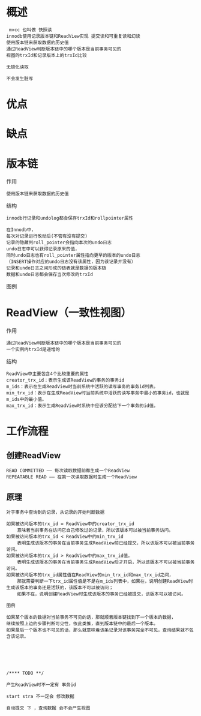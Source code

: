 

# 概述

     mvcc 也叫做 快照读
    innodb使用记录版本链和ReadView实现 提交读和可重复读和幻读
    使用版本链来获取数据的历史值
    通过ReadView判断版本链中的哪个版本是当前事务可见的
    视图的trxId和记录版本上的trxId比较
    
    无锁化读取
    
    不会发生脏写


# 优点


# 缺点



# 版本链

作用

    使用版本链来获取数据的历史值

结构

    innodb行记录和undolog都会保存trxId和rollpointer属性

    在Innodb中，
    每次对记录进行改动后(不管有没有提交)
    记录的隐藏列roll_pointer会指向本次的undo日志
    undo日志中可以获得记录原来的值，
    同时undo日志也有roll_pointer属性指向更早的版本的undo日志
    （INSERT操作对应的undo日志没有该属性，因为该记录并没有）
    记录和undo日志之间形成的链表就是数据的版本链
    数据和undo日志都会保存当次修改的trxId
    

图例


# ReadView（一致性视图）

作用

    通过ReadView判断版本链中的哪个版本是当前事务可见的
    一个实例内trxId是递增的

结构

    ReadView中主要包含4个比较重要的属性
    creator_trx_id：表示生成该ReadView的事务的事务id
    m_ids：表示在生成ReadView时当前系统中活跃的读写事务的事务id列表。
    min_trx_id：表示在生成ReadView时当前系统中活跃的读写事务中最小的事务id，也就是m_ids中的最小值。
    max_trx_id：表示生成ReadView时系统中应该分配给下一个事务的id值。

    

# 工作流程

## 创建ReadView

    READ COMMITTED —— 每次读取数据前都生成一个ReadView
    REPEATABLE READ —— 在第一次读取数据时生成一个ReadView



## 原理

    对于事务中查询到的记录，从记录的开始判断数据
    
    如果被访问版本的trx_id = ReadView中的creator_trx_id
        意味着当前事务在访问它自己修改过的记录，所以该版本可以被当前事务访问。
    如果被访问版本的trx_id < ReadView中的min_trx_id
        表明生成该版本的事务在当前事务生成ReadView前已经提交，所以该版本可以被当前事务访问。
    如果被访问版本的trx_id > ReadView中的max_trx_id值，
        表明生成该版本的事务在当前事务生成ReadView后才开启，所以该版本不可以被当前事务访问。
    如果被访问版本的trx_id属性值在ReadView的min_trx_id和max_trx_id之间，
        那就需要判断一下trx_id属性值是不是在m_ids列表中，如果在，说明创建ReadView时生成该版本的事务还是活跃的，该版本不可以被访问；
        如果不在，说明创建ReadView时生成该版本的事务已经被提交，该版本可以被访问。
        
    图例        

    如果某个版本的数据对当前事务不可见的话，那就顺着版本链找到下一个版本的数据，
    继续按照上边的步骤判断可见性，依此类推，直到版本链中的最后一个版本。
    如果最后一个版本也不可见的话，那么就意味着该条记录对该事务完全不可见，查询结果就不包含该记录。






    /**** TODO **/
    
    产生ReadView时不一定有 事务id  
    
    start stra 不一定会 修改数据
    
    自动提交 下 ，查询数据 会不会产生视图 


